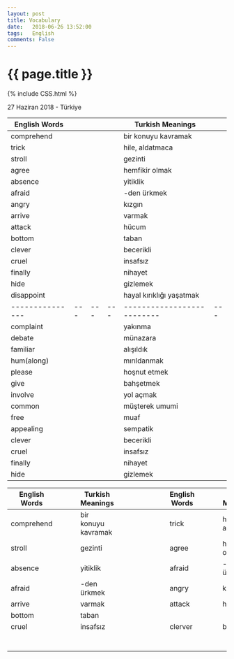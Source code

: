 ```yaml
---
layout: post
title: Vocabulary
date:   2018-06-26 13:52:00
tags:   English
comments: False
---
```


{{ page.title }}
================
{% include CSS.html %}

<p class="meta">27 Haziran 2018 - Türkiye</p>


| English Words |   |   |   | Turkish Meanings         |   |
|---------------|---|---|---|--------------------------|---|
| comprehend    |   |   |   | bir konuyu kavramak      |   |
| trick         |   |   |   | hile, aldatmaca          |   |
| stroll        |   |   |   | gezinti                  |   |
| agree         |   |   |   | hemfikir olmak           |   |
| absence       |   |   |   | yitiklik                 |   |
| afraid        |   |   |   | -den ürkmek              |   |
| angry         |   |   |   | kızgın                   |   |
| arrive        |   |   |   | varmak                   |   |
| attack        |   |   |   | hücum                    |   |
| bottom        |   |   |   | taban                    |   |
| clever        |   |   |   | becerikli                |   |
| cruel         |   |   |   | insafsız                 |   |
| finally       |   |   |   | nihayet                  |   |
| hide          |   |   |   | gizlemek                 |   |
| disappoint    |   |   |   | hayal kırıklığı yaşatmak |   |
|---------------|---|---|---|--------------------------|---|
| complaint     |   |   |   | yakınma                  |   |
| debate        |   |   |   | münazara                 |   |
| familiar      |   |   |   | alışıldık                |   |
| hum(along)    |   |   |   | mırıldanmak              |   |
| please        |   |   |   | hoşnut etmek             |   |
| give          |   |   |   | bahşetmek                |   |
| involve       |   |   |   | yol açmak                |   |
| common        |   |   |   | müşterek umumi           |   |
| free          |   |   |   | muaf                     |   |
| appealing     |   |   |   | sempatik                 |   |
| clever        |   |   |   | becerikli                |   |
| cruel         |   |   |   | insafsız                 |   |
| finally       |   |   |   | nihayet                  |   |
| hide          |   |   |   | gizlemek                 |   |


| English Words |   |   |   | Turkish Meanings    |   |   |   |   |   |   |   | English Words |   |   |   | Turkish Meanings |
|---------------|---|---|---|---------------------|---|---|---|---|---|---|---|---------------|---|---|---|------------------|
| comprehend    |   |   |   | bir konuyu kavramak |   |   |   |   |   |   |   | trick         |   |   |   | hile, aldatmaca  |
| stroll        |   |   |   | gezinti             |   |   |   |   |   |   |   | agree         |   |   |   | hemfikir olmak   |
| absence       |   |   |   | yitiklik            |   |   |   |   |   |   |   | afraid        |   |   |   | -den ürkmek      |
| afraid        |   |   |   | -den ürkmek         |   |   |   |   |   |   |   | angry         |   |   |   | kızgın           |
| arrive        |   |   |   | varmak              |   |   |   |   |   |   |   | attack        |   |   |   | hücum            |
| bottom        |   |   |   | taban               |   |   |   |   |   |   |   |               |   |   |   |                  |
| cruel         |   |   |   | insafsız            |   |   |   |   |   |   |   | clerver       |   |   |   | becerikli        |
|               |   |   |   |                     |   |   |   |   |   |   |   |               |   |   |   |                  |
|               |   |   |   |                     |   |   |   |   |   |   |   |               |   |   |   |                  |
|               |   |   |   |                     |   |   |   |   |   |   |   |               |   |   |   |                  |
|               |   |   |   |                     |   |   |   |   |   |   |   |               |   |   |   |                  |
|               |   |   |   |                     |   |   |   |   |   |   |   |               |   |   |   |                  |
|               |   |   |   |                     |   |   |   |   |   |   |   |               |   |   |   |                  |
|               |   |   |   |                     |   |   |   |   |   |   |   |               |   |   |   |                  |

~~~
~~~
